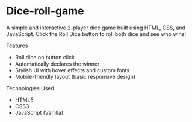 # Dice-roll-game


A simple and interactive 2-player dice game built using HTML, CSS, and JavaScript. Click the Roll Dice button to roll both dice and see who wins!

Features

- Roll dice on button click
- Automatically declares the winner
- Stylish UI with hover effects and custom fonts
- Mobile-friendly layout (basic responsive design)

Technologies Used

- HTML5  
- CSS3  
- JavaScript (Vanilla)


